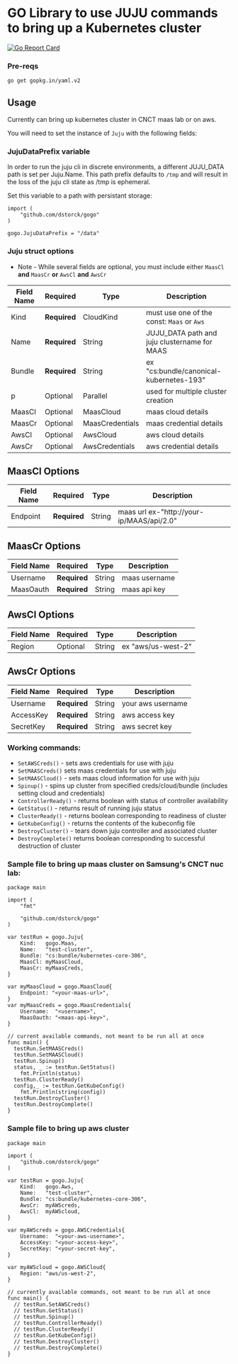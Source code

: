 # GO Library to use JUJU commands to bring up a Kubernetes cluster
[![Go Report Card](https://goreportcard.com/badge/github.com/DStorck/gogo)](https://goreportcard.com/report/github.com/DStorck/gogo)
### Pre-reqs
`go get gopkg.in/yaml.v2`

## Usage
Currently can bring up kubernetes cluster in CNCT maas lab or on aws.

You will need to set the instance of `Juju` with the following fields:

### JujuDataPrefix variable
In order to run the juju cli in discrete environments, a different JUJU_DATA path is set per
Juju.Name. This path prefix defaults to `/tmp` and will result in the loss of the juju cli
state as /tmp is ephemeral.

Set this variable to a path with persistant storage:
```
import (
    "github.com/dstorck/gogo"
)

gogo.JujuDataPrefix = "/data"
```

### Juju struct options
* Note - While several fields are optional, you must include either `MaasCl` __and__ `MaasCr` __or__ `AwsCl` __and__ `AwsCr`

| Field Name     | Required    | Type            | Description                                 |
| -------------- | ----------- | --------------- | ------------------------------------------- |
| Kind           | __Required__| CloudKind       | must use one of the const: `Maas` or `Aws`  |
| Name           | __Required__| String          | JUJU_DATA path and juju clustername for MAAS|
| Bundle         | __Required__| String          | ex "cs:bundle/canonical-kubernetes-193"     |
| p              |  Optional   | Parallel        | used for multiple cluster creation          |
| MaasCl         | Optional    | MaasCloud       | maas cloud details                          |
| MaasCr         | Optional    | MaasCredentials | maas credential details                     |
| AwsCl          | Optional    | AwsCloud        | aws cloud details                           |
| AwsCr          | Optional    | AwsCredentials  | aws credential details                      |

## MaasCl Options
| Field Name     | Required    | Type            | Description                             |
| -------------- | ----------- | --------------- | --------------------------------------- |
| Endpoint       |__Required__ | String          | maas url ex-"http://your-ip/MAAS/api/2.0"  |

## MaasCr Options
| Field Name     | Required    | Type            | Description                             |
| -------------- | ----------- | --------------- | --------------------------------------- |
| Username       | __Required__| String          | maas username 													 |
| MaasOauth      | __Required__| String          | maas api key                            |

## AwsCl Options
| Field Name     | Required    | Type            | Description                             |
| -------------- | ----------- | --------------- | --------------------------------------- |
| Region         | Optional    | String          | ex "aws/us-west-2"                      |

## AwsCr Options
| Field Name     | Required    | Type            | Description                             |
| -------------- | ----------- | --------------- | --------------------------------------- |
| Username       | __Required__| String          | your aws username                       |
| AccessKey      | __Required__| String          | aws access key                          |
| SecretKey      | __Required__| String          | aws secret key                          |

### Working commands:

- `SetAWSCreds()` - sets aws credentials for use with juju
- `SetMAASCreds()` sets maas credentials for use with juju
- `SetMAASCloud()` - sets maas cloud information for use with juju
- `Spinup()` - spins up cluster from specified creds/cloud/bundle (includes setting cloud and credentials)
- `ControllerReady()` - returns boolean with status of controller availability
- `GetStatus()` - returns result of running juju status
- `ClusterReady()` - returns boolean corresponding to readiness of cluster
- `GetKubeConfig()` - returns the contents of the kubeconfig file
- `DestroyCluster()` - tears down juju controller and associated cluster
- `DestroyComplete()` returns boolean corresponding to successful destruction of cluster


### Sample file to bring up maas cluster on Samsung's CNCT nuc lab:

```
package main

import (
	"fmt"

	"github.com/dstorck/gogo"
)

var testRun = gogo.Juju{
	Kind:   gogo.Maas,
	Name:   "test-cluster",
	Bundle: "cs:bundle/kubernetes-core-306",
	MaasCl: myMaasCloud,
	MaasCr: myMaasCreds,
}

var myMaasCloud = gogo.MaasCloud{
	Endpoint: "<your-maas-url>",
}
var myMaasCreds = gogo.MaasCredentials{
	Username:  "<username>",
	MaasOauth: "<maas-api-key>",
}

// current available commands, not meant to be run all at once
func main() {
  testRun.SetMAASCreds()
  testRun.SetMAASCloud()
  testRun.Spinup()
  status, _ := testRun.GetStatus()
	fmt.Println(status)
  testRun.ClusterReady()
  config,_ := testRun.GetKubeConfig()
	fmt.Println(string(config))
  testRun.DestroyCluster()
  testRun.DestroyComplete()
}
```

### Sample file to bring up aws cluster
```
package main

import (
	"github.com/dstorck/gogo"
)

var testRun = gogo.Juju{
	Kind:   gogo.Aws,
	Name:   "test-cluster",
	Bundle: "cs:bundle/kubernetes-core-306",
	AwsCr:  myAWScreds,
	AwsCl:  myAWScloud,
}

var myAWScreds = gogo.AWSCredentials{
	Username:  "<your-aws-username>",
	AccessKey: "<your-access-key>",
	SecretKey: "<your-secret-key",
}

var myAWScloud = gogo.AWSCloud{
	Region: "aws/us-west-2",
}

// currently available commands, not meant to be run all at once
func main() {
  // testRun.SetAWSCreds()
  // testRun.GetStatus()
  // testRun.Spinup()
  // testRun.ControllerReady()
  // testRun.ClusterReady()
  // testRun.GetKubeConfig()
  // testRun.DestroyCluster()
  // testRun.DestroyComplete()
}
```
